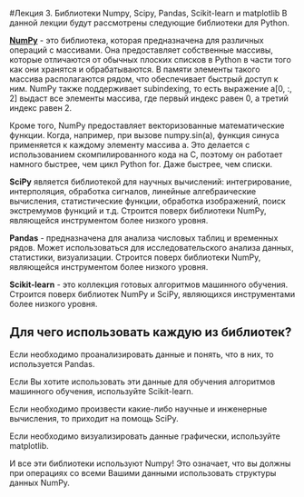 #Лекция 3. Библиотеки Numpy, Scipy, Pandas, Scikit-learn и matplotlib
В данной лекции будут рассмотрены следующие библиотеки для Python.

**[NumPy](https://colab.research.google.com/github/Eductorium/DataScience/blob/master/Module2/Lesson31.ipynb)** - это библиотека, которая предназначена для различных операций с массивами. Она предоставляет собственные массивы, которые отличаются от обычных плоских списков в Python в части того как они хранятся и обрабатываются. В памяти элементы такого массива располагаются рядом, что обеспечивает быстрый доступ к ним. NumPy также поддерживает subindexing, то есть выражение a[0, :, 2] выдаст все элементы массива, где первый индекс равен 0, а третий индекс равен 2.

Кроме того, NumPy предоставляет векторизованные математические функции. Когда, например, при вызове numpy.sin(a), функция синуса применяется к каждому элементу массива a. Это делается с использованием скомпилированного кода на C, поэтому он работает намного быстрее, чем цикл Python for. Даже быстрее, чем списки.

**SciPy** является библиотекой для научных вычислений: интегрирование, интерполяция, обработка сигналов, линейные алгебраические вычисления, статистические функции, обработка изображений, поиск экстремумов функций и т.д. Строится поверх библиотеки NumPy, являющейся инструментом более низкого уровня.

**Pandas** - предназначена для анализа числовых таблиц и временных рядов. Может использоваться для исследовательского анализа данных, статистики, визуализации. Строится поверх библиотеки NumPy, являющейся инструментом более низкого уровня.

**Scikit-learn** - это коллекция готовых алгоритмов машинного обучения. Строится поверх библиотек NumPy и SciPy, являющихся инструментами более низкого уровня.

## Для чего использовать каждую из библиотек?
Если необходимо проанализировать данные и понять, что в них, то используется Pandas.

Если Вы хотите использовать эти данные для обучения алгоритмов машинного обучения, используйте Scikit-learn.

Если необходимо произвести какие-либо научные и инженерные вычисления, то приходит на помощь SciPy.

Если необходимо визуализировать данные графически, используйте matplotlib.

И все эти библиотеки используют Numpy! Это означает, что вы должны при операциях со всеми Вашими данными использовать структуры данных NumPy.